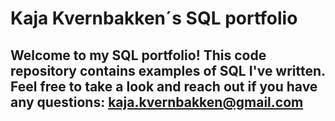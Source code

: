 # Kaja Kvernbakken´s SQL portfolio

## Welcome to my SQL portfolio! This code repository contains examples of SQL I've written. Feel free to take a look and reach out if you have any questions: kaja.kvernbakken@gmail.com
